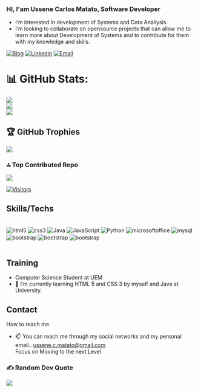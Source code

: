 ### HI, I'am Ussene Carlos Matato, Software Developer
- I’m interested in development of Systems and Data Analiysis.
- I’m looking to collaborate on opensource projects that can allow me to learn more about Development of Systems and to contribute for them with my knowledge and skills.

[![Blog](https://img.shields.io/website?label=UsseneMatato.com&style=for-the-badge&url=https://ussenematato.github.io/MyPortfolio)](https://ussenematato.github.io/MyPortfolio/)
[![Linkedin](https://img.shields.io/badge/LinkedIn-0077B5?style=for-the-badge&logo=linkedin&logoColor=white)](https://www.linkedin.com/in/ussene-matato-28b05335a/)
[![Email](https://img.shields.io/badge/Microsoft_Outlook-0078D4?style=for-the-badge&logo=microsoft-outlook&logoColor=whitee)](mailto:ussene.c.matato@hotmail.com/)

# 📊 GitHub Stats:
![](https://github-readme-stats.vercel.app/api?username=ussenematato&theme=react&hide_border=false&include_all_commits=false&count_private=false)<br/>
![](https://github-readme-streak-stats.herokuapp.com/?user=ussenematato&theme=react&hide_border=false)<br/>
![](https://github-readme-stats.vercel.app/api/top-langs/?username=ussenematato&theme=react&hide_border=false&include_all_commits=false&count_private=false&layout=compact)

## 🏆 GitHub Trophies

![](https://github-profile-trophy.vercel.app/?username=ussenematato&theme=radical&no-frame=false&no-bg=false&margin-w=4)


### 🔝 Top Contributed Repo

![](https://github-contributor-stats.vercel.app/api?username=ussenematato&limit=5&theme=dracula&combine_all_yearly_contributions=true)

[![Visitors](https://visitcount.itsvg.in/api?id=ussenematato&icon=0&color=0)](https://visitcount.itsvg.in)

## Skills/Techs

<div Style= "display: inline_block"><br/>
  <img align="center" alt="html5" src="https://img.shields.io/badge/HTML5-E34F26?style=for-the-badge&logo=html5&logoColor=white"/>
  <img align="center" alt="css3" src="https://img.shields.io/badge/CSS3-1572B6?style=for-the-badge&logo=css3&logoColor=white"/>
  <img align="center" alt="Java" src="https://img.shields.io/badge/Java-ED8B00?style=for-the-badge&logo=openjdk&logoColor=white"/>
  <img align="center" alt="JavaScript" src="https://img.shields.io/badge/JavaScript-F7DF1E?style=for-the-badge&logo=javascript&logoColor=black"/>
  <img align="center" alt="Python" src="https://img.shields.io/badge/Python-3776AB?style=for-the-badge&logo=python&logoColor=white"/>
  <img align="center" alt="microsoftoffice" src="https://img.shields.io/badge/Microsoft_Office-D83B01?style=for-the-badge&logo=microsoft-office&logoColor=white"/>
  <img align="center" alt="mysql" src="https://img.shields.io/badge/MySQL-00000F?style=for-the-badge&logo=mysql&logoColor=white"/>
  <img align="center" alt="bootstrap" src="https://img.shields.io/badge/GitHub-100000?style=for-the-badge&logo=github&logoColor=white"/>
  <img align="center" alt="bootstrap" src="https://img.shields.io/badge/Gmail-D14836?style=for-the-badge&logo=gmail&logoColor=white"/>
  <img align="center" alt="bootstrap" src="https://img.shields.io/badge/Linux-FCC624?style=for-the-badge&logo=linux&logoColor=black"/>

<div/></br>

## Training

- Computer Science Student at UEM
- 🌱 I’m currently learning HTML 5 and CSS 3 by myself and Java at University.


## Contact

How to reach me<br/>

- 📫 You can reach me through my social networks and my personal email..
  ussene.c.matato@gmail.com<br/>
  Focus on Moving to the next Level</br>

### ✍️ Random Dev Quote

![](https://quotes-github-readme.vercel.app/api?type=horizontal&theme=tokyonight)

 <!-- https://dev.to/envoy_/150-badges-for-github-pnk#contact -->
 <!-- https://github.com/anuraghazra/github-readme-stats -->
 <!-- https://emojipedia.org/package -->
 <!-- https://www.youtube.com/watch?v=cRoBt6AZgjc -->
 <!-- https://gprm.itsvg.in/ -->
